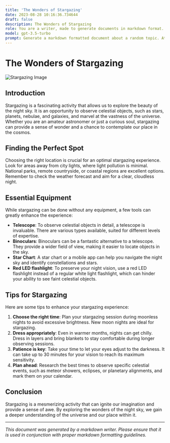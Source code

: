 ```yaml
---
title: 'The Wonders of Stargazing'
date: 2023-08-28 10:16:36.734644
draft: false
description: The Wonders of Stargazing
role: You are a writer, made to generate documents in markdown format. It is very important that all of the documents you generate are in valid markdown format.
model: gpt-3.5-turbo
prompt: Generate a markdown formatted document about a random topic. At the bottom, include a disclaimer explaining that the document was generated by you. The first line of the document should be the title. Make sure that the entire document is in proper markdown format, using a mix of various tags to make the document visually appealing.
---
```


# The Wonders of Stargazing

![Stargazing Image](https://example.com/stargazing.jpg)

## Introduction

Stargazing is a fascinating activity that allows us to explore the beauty of the night sky. It is an opportunity to observe celestial objects, such as stars, planets, nebulae, and galaxies, and marvel at the vastness of the universe. Whether you are an amateur astronomer or just a curious soul, stargazing can provide a sense of wonder and a chance to contemplate our place in the cosmos.

## Finding the Perfect Spot

Choosing the right location is crucial for an optimal stargazing experience. Look for areas away from city lights, where light pollution is minimal. National parks, remote countryside, or coastal regions are excellent options. Remember to check the weather forecast and aim for a clear, cloudless night.

## Essential Equipment

While stargazing can be done without any equipment, a few tools can greatly enhance the experience:

- **Telescope**: To observe celestial objects in detail, a telescope is invaluable. There are various types available, suited for different levels of expertise.
- **Binoculars**: Binoculars can be a fantastic alternative to a telescope. They provide a wider field of view, making it easier to locate objects in the sky.
- **Star Chart**: A star chart or a mobile app can help you navigate the night sky and identify constellations and stars.
- **Red LED flashlight**: To preserve your night vision, use a red LED flashlight instead of a regular white light flashlight, which can hinder your ability to see faint celestial objects.

## Tips for Stargazing

Here are some tips to enhance your stargazing experience:

1. **Choose the right time**: Plan your stargazing session during moonless nights to avoid excessive brightness. New moon nights are ideal for stargazing.
2. **Dress appropriately**: Even in warmer months, nights can get chilly. Dress in layers and bring blankets to stay comfortable during longer observing sessions.
3. **Patience is key**: Take your time to let your eyes adjust to the darkness. It can take up to 30 minutes for your vision to reach its maximum sensitivity.
4. **Plan ahead**: Research the best times to observe specific celestial events, such as meteor showers, eclipses, or planetary alignments, and mark them on your calendar.

## Conclusion

Stargazing is a mesmerizing activity that can ignite our imagination and provide a sense of awe. By exploring the wonders of the night sky, we gain a deeper understanding of the universe and our place within it.

***

*This document was generated by a markdown writer. Please ensure that it is used in conjunction with proper markdown formatting guidelines.*